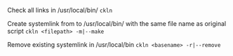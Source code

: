 Check all links in /usr/local/bin/
```ckln```

Create systemlink from <filepath> to /usr/local/bin/ with the same file name as original script
```ckln <filepath> -m|--make```

Remove existing systemlink in /usr/local/bin
```ckln <basename> -r|--remove```
